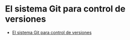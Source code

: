 # El sistema Git para control de versiones

- [El sistema Git para control de versiones](https://tpb708-programacionsig-2020.github.io/leccion-07-git-python-archivos/git)
